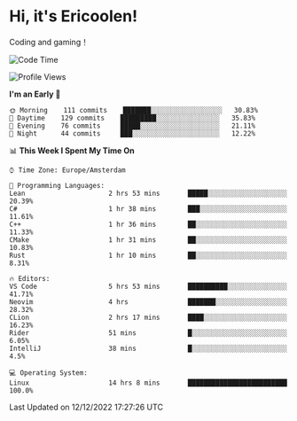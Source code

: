 # Hi, it's Ericoolen!
Coding and gaming！

<!--START_SECTION:waka-->
![Code Time](http://img.shields.io/badge/Code%20Time-565%20hrs%2013%20mins-blue)

![Profile Views](http://img.shields.io/badge/Profile%20Views-8-blue)

**I'm an Early 🐤** 

```text
🌞 Morning    111 commits    ███████░░░░░░░░░░░░░░░░░░   30.83% 
🌆 Daytime    129 commits    █████████░░░░░░░░░░░░░░░░   35.83% 
🌃 Evening    76 commits     █████░░░░░░░░░░░░░░░░░░░░   21.11% 
🌙 Night      44 commits     ███░░░░░░░░░░░░░░░░░░░░░░   12.22%

```


📊 **This Week I Spent My Time On** 

```text
⌚︎ Time Zone: Europe/Amsterdam

💬 Programming Languages: 
Lean                     2 hrs 53 mins       █████░░░░░░░░░░░░░░░░░░░░   20.39% 
C#                       1 hr 38 mins        ███░░░░░░░░░░░░░░░░░░░░░░   11.61% 
C++                      1 hr 36 mins        ██░░░░░░░░░░░░░░░░░░░░░░░   11.33% 
CMake                    1 hr 31 mins        ██░░░░░░░░░░░░░░░░░░░░░░░   10.83% 
Rust                     1 hr 10 mins        ██░░░░░░░░░░░░░░░░░░░░░░░   8.31%

🔥 Editors: 
VS Code                  5 hrs 53 mins       ██████████░░░░░░░░░░░░░░░   41.71% 
Neovim                   4 hrs               ███████░░░░░░░░░░░░░░░░░░   28.32% 
CLion                    2 hrs 17 mins       ████░░░░░░░░░░░░░░░░░░░░░   16.23% 
Rider                    51 mins             █░░░░░░░░░░░░░░░░░░░░░░░░   6.05% 
IntelliJ                 38 mins             █░░░░░░░░░░░░░░░░░░░░░░░░   4.5%

💻 Operating System: 
Linux                    14 hrs 8 mins       █████████████████████████   100.0%

```


 Last Updated on 12/12/2022 17:27:26 UTC
<!--END_SECTION:waka-->

